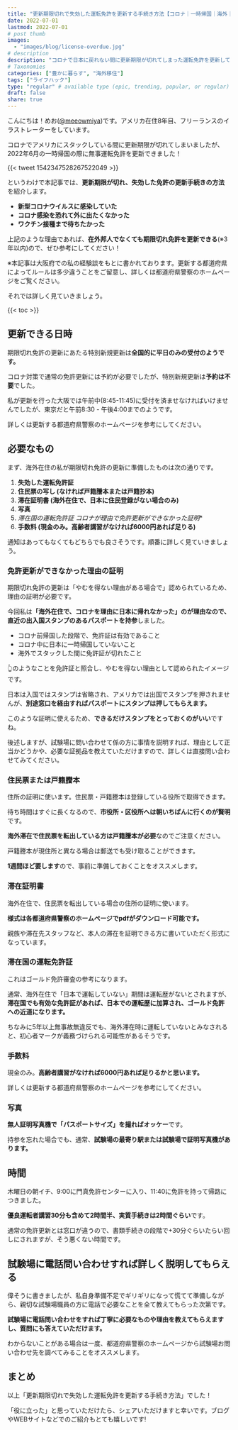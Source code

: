 ```yaml
---
title: "更新期限切れで失効した運転免許を更新する手続き方法【コロナ｜一時帰国｜海外｜普通免許｜特別新規更新】"
date: 2022-07-01
lastmod: 2022-07-01
# post thumb
images:
  - "images/blog/license-overdue.jpg"
# description
description: "コロナで日本に戻れない間に更新期限が切れてしまった運転免許を更新してきました。"
# Taxonomies
categories: ["豊かに暮らす", "海外移住"]
tags: ["ライフハック"]
type: "regular" # available type (epic, trending, popular, or regular)
draft: false
share: true
---
```

こんにちは！めお(<u><a href="https://twitter.com/meeowmiya" target="_blank">@meeowmiya</a></u>)です。アメリカ在住8年目、フリーランスのイラストレーターをしています。

コロナでアメリカにスタックしている間に更新期限が切れてしまいましたが、2022年6月の一時帰国の際に無事運転免許を更新できました！

{{< tweet 1542347528267522049 >}}


というわけで本記事では、<span class="keiko-red">**更新期限が切れ、失効した免許の更新手続きの方法**</span>を紹介します。

* **新型コロナウイルスに感染していた**
* **コロナ感染を恐れて外に出たくなかった**
* **ワクチン接種まで待ちたかった**

上記のような理由であれば、<span class="keiko-red">**在外邦人でなくても期限切れ免許を更新できる**</span>(※3年以内)ので、ぜひ参考にしてください！

※本記事は大阪府での私の経験談をもとに書かれております。更新する都道府県によってルールは多少違うことをご留意し、詳しくは都道府県警察のホームページをご覧ください。

それでは詳しく見ていきましょう。

{{< toc >}}

## 更新できる日時

期限切れ免許の更新にあたる特別新規更新は<span class="keiko-red">**全国的に平日のみの受付のようです。**</span>

コロナ対策で通常の免許更新には予約が必要でしたが、特別新規更新は<span class="keiko-red">**予約は不要**</span>でした。

私が更新を行った大阪では午前中(8:45-11:45)に受付を済ませなければいけませんでしたが、東京だと午前8:30 - 午後4:00までのようです。

詳しくは更新する都道府県警察のホームページを参考にしてください。

## 必要なもの

まず、海外在住の私が期限切れ免許の更新に準備したものは次の通りです。

1. **失効した運転免許証**
2. **住民票の写し (なければ戸籍謄本または戸籍抄本)**
3. **滞在証明書 (海外在住で、日本に住民登録がない場合のみ)**
4. **写真**
5. **滞在国の運転免許証* コロナが理由で免許更新ができなかった証明**
6. **手数料 (現金のみ。高齢者講習がなければ6000円あれば足りる)**

通知はあってもなくてもどちらでも良さそうです。順番に詳しく見ていきましょう。

### 免許更新ができなかった理由の証明

期限切れ免許の更新は「やむを得ない理由がある場合で」認められているため、理由の証明が必要です。

今回私は<span class="keiko-red">**「海外在住で、コロナを理由に日本に帰れなかった」のが理由なので、直近の出入国スタンプのあるパスポートを持参**</span>しました。

* コロナ前帰国した段階で、免許証は有効であること
* コロナ中に日本に一時帰国していないこと
* 海外でスタックした間に免許証が切れたこと

👆のようなことを免許証と照合し、やむを得ない理由として認められたイメージです。

日本は入国ではスタンプは省略され、アメリカでは出国でスタンプを押されませんが、<span class="keiko-red">**別途窓口を経由すればパスポートにスタンプは押してもらえます。**</span>

このような証明に使えるため、<span class="keiko-red">**できるだけスタンプをとっておくのがいい**</span>ですね。

後述しますが、試験場に問い合わせて係の方に事情を説明すれば、理由として正当かどうかや、必要な証拠品を教えていただけますので、詳しくは直接問い合わせてみてください。

<!-- ちなみにコロナでなくても「海外滞在中に免許が切れた」というのはやむを得ない理由になり得るようです。詳しくはこちらのブログでご覧ください。 -->

### 住民票または戸籍謄本

住所の証明に使います。住民票・戸籍謄本は登録している役所で取得できます。

待ち時間はすぐに長くなるので、<span class="keiko-red">**市役所・区役所へは朝いちばんに行くのが賢明**</span>です。

<span class="keiko-red">**海外滞在で住民票を転出している方は戸籍謄本が必要**</span>なのでご注意ください。

戸籍謄本が現住所と異なる場合は郵送でも受け取ることができます。

<span class="keiko-red">**1週間ほど要します**</span>ので、事前に準備しておくことをオススメします。

### 滞在証明書

海外在住で、住民票を転出している場合の住所の証明に使います。

<span class="keiko-red">**様式は各都道府県警察のホームページでpdfがダウンロード可能です。**</span>

親族や滞在先スタッフなど、本人の滞在を証明できる方に書いていただく形式になっています。

### 滞在国の運転免許証

これはゴールド免許審査の参考になります。

通常、海外在住で「日本で運転していない」期間は運転歴がないとされますが、<span class="keiko-red">**滞在国でも有効な免許証があれば、日本での運転歴に加算され、ゴールド免許への近道になります。**</span>

ちなみに5年以上無事故無違反でも、海外滞在時に運転していないとみなされると、初心者マークが義務づけられる可能性があるそうです。

### 手数料

現金のみ。<span class="keiko-red">**高齢者講習がなければ6000円あれば足りるかと思います。**</span>

詳しくは更新する都道府県警察のホームページを参考にしてください。

### 写真

<span class="keiko-red">**無人証明写真機で「パスポートサイズ」を撮ればオッケー**</span>です。

持参を忘れた場合でも、通常、<span class="keiko-red">**試験場の最寄り駅または試験場で証明写真機があります。**</span>

## 時間

木曜日の朝イチ、9:00に門真免許センターに入り、11:40に免許を持って帰路につきました。

<span class="keiko-red">**優良運転者講習30分も含めて2時間半、実質手続きは2時間ぐらい**</span>です。

通常の免許更新とは窓口が違うので、書類手続きの段階で+30分ぐらいたらい回しにされますが、そう悪くない時間です。

## 試験場に電話問い合わせすれば詳しく説明してもらえる

偉そうに書きましたが、私自身準備不足でギリギリになって慌てて準備しながら、親切な試験場職員の方に電話で必要なことを全て教えてもらった次第です。

<span class="keiko-red">**試験場に電話問い合わせをすれば丁寧に必要なものや理由を教えてもらえますし、質問にも答えていただけます。**</span>

わからないことがある場合は一度、都道府県警察のホームページから試験場お問い合わせ先を調べてみることをオススメします。

## まとめ

以上「更新期限切れで失効した運転免許を更新する手続き方法」でした！


「役に立った」と思っていただけたら、シェアいただけますと幸いです。ブログやWEBサイトなどでのご紹介もとても嬉しいです!


